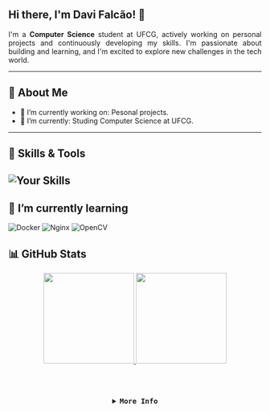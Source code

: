 ## Hi there, I'm Davi Falcão! 👋
<p align="justify">
I'm a <b>Computer Science</b> student at UFCG, actively working on personal projects and continuously developing my skills. I'm passionate about building and learning, and I'm excited to explore new challenges in the tech world.
</p>

---

## 🚀 About Me
- 🔭 I’m currently working on: Pesonal projects.
- 🌱 I’m currently: Studing Computer Science at UFCG.
---

## 🧠 Skills & Tools
![Your Skills](https://skillicons.dev/icons?i=java,python,git,github,linux&theme=light)
---

## 🌱 I’m currently learning
![Docker](https://img.shields.io/badge/docker-%230db7ed.svg?style=for-the-badge&logo=docker&logoColor=white)
![Nginx](https://img.shields.io/badge/nginx-%23009639.svg?style=for-the-badge&logo=nginx&logoColor=white)
![OpenCV](https://img.shields.io/badge/OpenCV-%235C3EE8.svg?style=for-the-badge&logo=opencv&logoColor=white)


## 📊 GitHub Stats
<div align="center">
  <!-- GitHub Stats -->
  <a href="https://github.com/anuraghazra/github-readme-stats">
    <img height="180em"  src="https://github-readme-stats.vercel.app/api?username=Davi-Falcao&theme=transparent&show_icons=true&rank_icon=github" />
    <img height="180em" src="https://github-readme-stats.vercel.app/api/top-langs/?username=Davi-Falcao&layout=compact&theme=transparent&exclude_repo=parktech,parktech-prolog&custom_title=Used%20languages&size_weight=0.1&count_weight=0.9&hide=Jupyter%20Notebook" />
  </a>
</div>

<br>

##

<br>

<details align="center">  
  <summary>
      <samp>
        <b>More Info</b>
      </samp>
  </summary>
  
  <br>

  ##

  <br>

  <div align="center">
    <samp>
      <b>
        <h1>
        Social:
        </h1>
      </b>
      </samp>
      <br>
      <br>

    [![Linkedin](https://img.shields.io/badge/LinkedIn-FF91AF?style=for-the-badge&logo=linkedin&logoColor=white)](https://www.linkedin.com/in/davi-falc%C3%A3o-989aa52a2/)
    [![Gmail](https://img.shields.io/badge/Gmail-FF91AF?style=for-the-badge&logo=gmail&logoColor=white)](mailto:davifaf3106@gmail.com)
  
  </div>

  <br>

</details>

##

<br>





